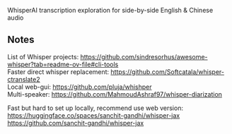 WhisperAI transcription exploration for side-by-side English & Chinese audio

## Notes
List of Whisper projects: https://github.com/sindresorhus/awesome-whisper?tab=readme-ov-file#cli-tools  
Faster direct whisper replacement: https://github.com/Softcatala/whisper-ctranslate2  
Local web-gui: https://github.com/pluja/whishper  
Multi-speaker: https://github.com/MahmoudAshraf97/whisper-diarization

Fast but hard to set up locally, recommend use web version: https://huggingface.co/spaces/sanchit-gandhi/whisper-jax  
https://github.com/sanchit-gandhi/whisper-jax
